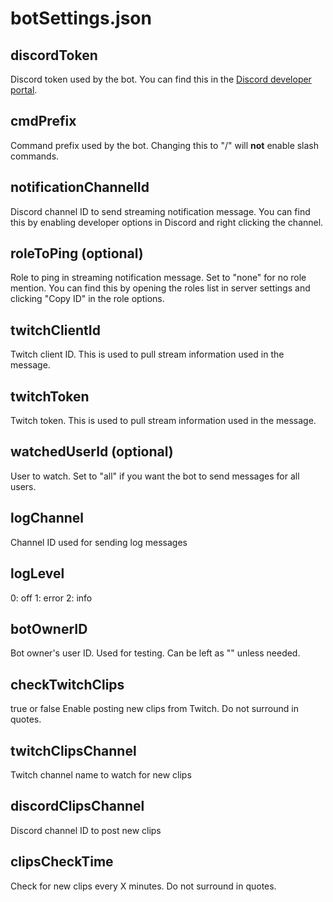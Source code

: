 # botSettings.json
## discordToken
Discord token used by the bot. You can find this in the [Discord developer portal](https://discord.com/developers/applications). 

## cmdPrefix
Command prefix used by the bot. Changing this to "/" will **not** enable slash commands. 

## notificationChannelId
Discord channel ID to send streaming notification message. You can find this by enabling developer options in Discord and right clicking the channel. 

## roleToPing (optional)
Role to ping in streaming notification message. Set to "none" for no role mention. You can find this by opening the roles list in server settings and clicking "Copy ID" in the role options.

## twitchClientId
Twitch client ID. This is used to pull stream information used in the message.

## twitchToken
Twitch token. This is used to pull stream information used in the message.

## watchedUserId (optional)
User to watch. Set to "all" if you want the bot to send messages for all users. 

## logChannel 
Channel ID used for sending log messages

## logLevel 
0: off
1: error
2: info

## botOwnerID 
Bot owner's user ID. Used for testing. Can be left as "" unless needed. 

## checkTwitchClips
true or false
Enable posting new clips from Twitch. Do not surround in quotes.

## twitchClipsChannel
Twitch channel name to watch for new clips 

## discordClipsChannel
Discord channel ID to post new clips 

## clipsCheckTime 
Check for new clips every X minutes. Do not surround in quotes. 


